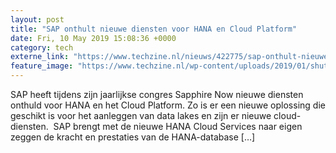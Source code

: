```yaml
---
layout: post
title: "SAP onthult nieuwe diensten voor HANA en Cloud Platform"
date: Fri, 10 May 2019 15:08:36 +0000
category: tech
externe_link: "https://www.techzine.nl/nieuws/422775/sap-onthult-nieuwe-diensten-voor-hana-en-cloud-platform.html"
feature_image: "https://www.techzine.nl/wp-content/uploads/2019/01/shutterstock_1231704811.jpg"
---
```


SAP heeft tijdens zijn jaarlijkse congres Sapphire Now nieuwe diensten onthuld voor HANA en het Cloud Platform. Zo is er een nieuwe oplossing die geschikt is voor het aanleggen van data lakes en zijn er nieuwe cloud-diensten.  SAP brengt met de nieuwe HANA Cloud Services naar eigen zeggen de kracht en prestaties van de HANA-database [&#8230;]
